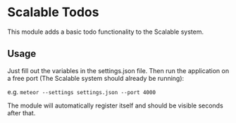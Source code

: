# Scalable Todos
This module adds a basic todo functionality to the Scalable system. 

## Usage
Just fill out the variables in the settings.json file.
Then run the application on a free port (The Scalable system should already be running):

e.g. `meteor --settings settings.json --port 4000`

The module will automatically register itself and should be visible seconds after that.
